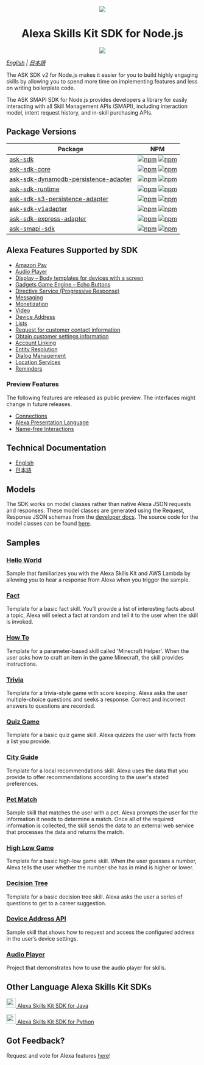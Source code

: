 <p align="center">
  <img src="https://m.media-amazon.com/images/G/01/mobile-apps/dex/avs/docs/ux/branding/mark1._TTH_.png">
  <br/>
  <h1 align="center">Alexa Skills Kit SDK for Node.js</h1>
  <p align="center"><a href="https://travis-ci.org/alexa/alexa-skills-kit-sdk-for-nodejs"><img src="https://travis-ci.org/alexa/alexa-skills-kit-sdk-for-nodejs.svg?branch=2.0.x"></a></p>
</p>

*[English](https://github.com/alexa/alexa-skills-kit-sdk-for-nodejs/blob/2.0.x/README.md) | [日本語](https://github.com/alexa/alexa-skills-kit-sdk-for-nodejs/blob/2.0.x/README.ja.md)*

The ASK SDK v2 for Node.js makes it easier for you to build highly engaging skills by allowing you to spend more time on implementing features and less on writing boilerplate code.

The ASK SMAPI SDK for Node.js provides developers a library for easily interacting
with all Skill Management APIs (SMAPI), including interaction model, intent request
history, and in-skill purchasing APIs.

## Package Versions

| Package       | NPM           |
| ------------- | ------------- |
|[ask-sdk](https://github.com/alexa/alexa-skills-kit-sdk-for-nodejs/tree/2.0.x/ask-sdk)| [![npm](https://img.shields.io/npm/v/ask-sdk.svg)](https://www.npmjs.com/package/ask-sdk) [![npm](https://img.shields.io/npm/dt/ask-sdk.svg)](https://www.npmjs.com/package/ask-sdk)|
|[ask-sdk-core](https://github.com/alexa/alexa-skills-kit-sdk-for-nodejs/tree/2.0.x/ask-sdk-core)| [![npm](https://img.shields.io/npm/v/ask-sdk-core.svg)](https://www.npmjs.com/package/ask-sdk-core) [![npm](https://img.shields.io/npm/dt/ask-sdk-core.svg)](https://www.npmjs.com/package/ask-sdk-core)|
|[ask-sdk-dynamodb-persistence-adapter](https://github.com/alexa/alexa-skills-kit-sdk-for-nodejs/tree/2.0.x/ask-sdk-dynamodb-persistence-adapter)| [![npm](https://img.shields.io/npm/v/ask-sdk-dynamodb-persistence-adapter.svg)](https://www.npmjs.com/package/ask-sdk-dynamodb-persistence-adapter) [![npm](https://img.shields.io/npm/dt/ask-sdk-dynamodb-persistence-adapter.svg)](https://www.npmjs.com/package/ask-sdk-dynamodb-persistence-adapter)|
|[ask-sdk-runtime](https://github.com/alexa/alexa-skills-kit-sdk-for-nodejs/tree/2.0.x/ask-sdk-runtime)| [![npm](https://img.shields.io/npm/v/ask-sdk-runtime.svg)](https://www.npmjs.com/package/ask-sdk-runtime) [![npm](https://img.shields.io/npm/dt/ask-sdk-runtime.svg)](https://www.npmjs.com/package/ask-sdk-runtime)|
|[ask-sdk-s3-persistence-adapter](https://github.com/alexa/alexa-skills-kit-sdk-for-nodejs/tree/2.0.x/ask-sdk-s3-persistence-adapter)| [![npm](https://img.shields.io/npm/v/ask-sdk-s3-persistence-adapter.svg)](https://www.npmjs.com/package/ask-sdk-s3-persistence-adapter) [![npm](https://img.shields.io/npm/dt/ask-sdk-s3-persistence-adapter.svg)](https://www.npmjs.com/package/ask-sdk-s3-persistence-adapter)|
|[ask-sdk-v1adapter](https://github.com/alexa/alexa-skills-kit-sdk-for-nodejs/tree/2.0.x/ask-sdk-v1adapter)|[![npm](https://img.shields.io/npm/v/ask-sdk-v1adapter.svg)](https://www.npmjs.com/package/ask-sdk-v1adapter) [![npm](https://img.shields.io/npm/dt/ask-sdk-v1adapter.svg)](https://www.npmjs.com/package/ask-sdk-v1adapter)|
|[ask-sdk-express-adapter](https://github.com/alexa/alexa-skills-kit-sdk-for-nodejs/tree/2.0.x/ask-sdk-express-adapter)|[![npm](https://img.shields.io/npm/v/ask-sdk-express-adapter.svg)](https://www.npmjs.com/package/ask-sdk-express-adapter) [![npm](https://img.shields.io/npm/dt/ask-sdk-express-adapter.svg)](https://www.npmjs.com/package/ask-sdk-express-adapter)|
|[ask-smapi-sdk](https://github.com/alexa/alexa-skills-kit-sdk-for-nodejs/tree/2.0.x/ask-smapi-sdk)| [![npm](https://img.shields.io/npm/v/ask-smapi-sdk.svg)](https://www.npmjs.com/package/ask-smapi-sdk) [![npm](https://img.shields.io/npm/dt/ask-sampi-sdk.svg)](https://www.npmjs.com/package/ask-smapi-sdk)|

## Alexa Features Supported by SDK

- [Amazon Pay](https://developer.amazon.com/docs/amazon-pay/integrate-skill-with-amazon-pay.html)
- [Audio Player](https://developer.amazon.com/docs/custom-skills/audioplayer-interface-reference.html)
- [Display – Body templates for devices with a screen](https://developer.amazon.com/docs/custom-skills/create-skills-for-alexa-enabled-devices-with-a-screen.html)
- [Gadgets Game Engine – Echo Buttons](https://developer.amazon.com/docs/custom-skills/game-engine-interface-reference.html)
- [Directive Service (Progressive Response)](https://developer.amazon.com/docs/custom-skills/send-the-user-a-progressive-response.html)
- [Messaging](https://developer.amazon.com/docs/smapi/send-a-message-request-to-a-skill.html)
- [Monetization](https://developer.amazon.com/alexa-skills-kit/make-money)
- [Video](https://developer.amazon.com/docs/custom-skills/videoapp-interface-reference.html)
- [Device Address](https://developer.amazon.com/docs/custom-skills/device-address-api.html)
- [Lists](https://developer.amazon.com/docs/custom-skills/access-the-alexa-shopping-and-to-do-lists.html#alexa-lists-access)
- [Request for customer contact information](https://developer.amazon.com/docs/alexa/custom-skills/request-customer-contact-information-for-use-in-your-skill.html)
- [Obtain customer settings information](https://developer.amazon.com/docs/smapi/alexa-settings-api-reference.html)
- [Account Linking](https://developer.amazon.com/docs/account-linking/understand-account-linking.html)
- [Entity Resolution](https://developer.amazon.com/docs/custom-skills/define-synonyms-and-ids-for-slot-type-values-entity-resolution.html)
- [Dialog Management](https://developer.amazon.com/docs/custom-skills/dialog-interface-reference.html)
- [Location Services](https://developer.amazon.com/docs/custom-skills/location-services-for-alexa-skills.html)
- [Reminders](https://developer.amazon.com/docs/smapi/alexa-reminders-overview.html)

### Preview Features

The following features are released as public preview. The interfaces might change in future releases.

- [Connections](https://developer.amazon.com/blogs/alexa/post/7b332b32-893e-4cad-be07-a5877efcbbb4/skill-connections-preview-now-skills-can-work-together-to-help-customers-get-more-done)
- [Alexa Presentation Language](https://developer.amazon.com/docs/alexa-presentation-language/apl-overview.html)
- [Name-free Interactions](https://developer.amazon.com/docs/custom-skills/understand-name-free-interaction-for-custom-skills.html)

## Technical Documentation

- [English](https://developer.amazon.com/docs/alexa-skills-kit-sdk-for-nodejs/overview.html)
- [日本語](https://ask-sdk-for-nodejs.readthedocs.io/ja/latest/)

## Models

The SDK works on model classes rather than native Alexa JSON requests and responses. These model classes are generated using the Request, Response JSON schemas from the [developer docs](https://developer.amazon.com/docs/custom-skills/request-and-response-json-reference.html). The source code for the model classes can be found [here](https://github.com/alexa/alexa-apis-for-nodejs).

## Samples

### [Hello World](https://github.com/alexa/skill-sample-nodejs-hello-world)
Sample that familiarizes you with the Alexa Skills Kit and AWS Lambda by allowing you to hear a response from Alexa when you trigger the sample.

### [Fact](https://github.com/alexa/skill-sample-nodejs-fact)
Template for a basic fact skill. You’ll provide a list of interesting facts about a topic, Alexa will select a fact at random and tell it to the user when the skill is invoked.

### [How To](https://github.com/alexa/skill-sample-nodejs-howto)
Template for a parameter-based skill called 'Minecraft Helper'. When the user asks how to craft an item in the game Minecraft, the skill provides instructions.

### [Trivia](https://github.com/alexa/skill-sample-nodejs-trivia)
Template for a trivia-style game with score keeping. Alexa asks the user multiple-choice questions and seeks a response. Correct and incorrect answers to questions are recorded.

### [Quiz Game](https://github.com/alexa/skill-sample-nodejs-quiz-game)
Template for a basic quiz game skill. Alexa quizzes the user with facts from a list you provide.

### [City Guide](https://github.com/alexa/skill-sample-nodejs-city-guide)
Template for a local recommendations skill. Alexa uses the data that you provide to offer recommendations according to the user's stated preferences.

### [Pet Match](https://github.com/alexa/skill-sample-nodejs-petmatch)
Sample skill that matches the user with a pet. Alexa prompts the user for the information it needs to determine a match. Once all of the required information is collected, the skill sends the data to an external web service that processes the data and returns the match.

### [High Low Game](https://github.com/alexa/skill-sample-nodejs-highlowgame)
Template for a basic high-low game skill. When the user guesses a number, Alexa tells the user whether the number she has in mind is higher or lower.

### [Decision Tree](https://github.com/alexa/skill-sample-nodejs-decision-tree)
Template for a basic decision tree skill. Alexa asks the user a series of questions to get to a career suggestion.

### [Device Address API](https://github.com/alexa/skill-sample-node-device-address-api)
Sample skill that shows how to request and access the configured address in the user’s device settings.

### [Audio Player](https://github.com/alexa/skill-sample-nodejs-audio-player)
Project that demonstrates how to use the audio player for skills.

## Other Language Alexa Skills Kit SDKs
<a href="https://github.com/alexa/alexa-skills-kit-sdk-for-java"><img src="https://github.com/konpa/devicon/raw/master/icons/java/java-original.svg?sanitize=true" width="25px" /> Alexa Skills Kit SDK for Java</a>

<a href="https://github.com/alexa/alexa-skills-kit-sdk-for-python"><img src="https://github.com/konpa/devicon/blob/master/icons/python/python-original.svg?sanitize=true" width="25px" /> Alexa Skills Kit SDK for Python</a>

## Got Feedback?
Request and vote for Alexa features [here](https://alexa.uservoice.com/forums/906892-alexa-skills-developer-voice-and-vote/filters/top?category_id=322783)!
